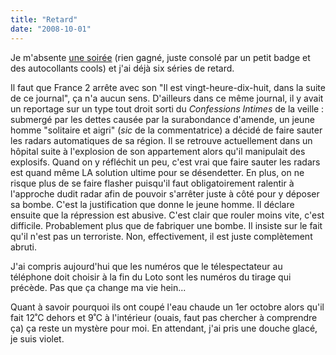 ```yaml
---
title: "Retard"
date: "2008-10-01"
---
```


Je m'absente [une soirée](http://bienbienbien.net/2008/09/30/bbb-bullshit-bingo/) (rien gagné, juste consolé par un petit badge et des autocollants cools) et j'ai déjà six séries de retard.

Il faut que France 2 arrête avec son "Il est vingt-heure-dix-huit, dans la suite de ce journal", ça n'a aucun sens. D'ailleurs dans ce même journal, il y avait un reportage sur un type tout droit sorti du _Confessions Intimes_ de la veille : submergé par les dettes causée par la surabondance d'amende, un jeune homme "solitaire et aigri" (_sic_ de la commentatrice) a décidé de faire sauter les radars automatiques de sa région. Il se retrouve actuellement dans un hôpital suite à l'explosion de son appartement alors qu'il manipulait des explosifs. Quand on y réfléchit un peu, c'est vrai que faire sauter les radars est quand même LA solution ultime pour se désendetter. En plus, on ne risque plus de se faire flasher puisqu'il faut obligatoirement ralentir à l'approche dudit radar afin de pouvoir s'arrêter juste à côté pour y déposer sa bombe. C'est la justification que donne le jeune homme. Il déclare ensuite que la répression est abusive. C'est clair que rouler moins vite, c'est difficile. Probablement plus que de fabriquer une bombe. Il insiste sur le fait qu'il n'est pas un terroriste. Non, effectivement, il est juste complètement abruti.

J'ai compris aujourd'hui que les numéros que le télespectateur au téléphone doit choisir à la fin du Loto sont les numéros du tirage qui précède. Pas que ça change ma vie hein...

Quant à savoir pourquoi ils ont coupé l'eau chaude un 1er octobre alors qu'il fait 12˚C dehors et 9˚C à l'intérieur (ouais, faut pas chercher à comprendre ça) ça reste un mystère pour moi. En attendant, j'ai pris une douche glacé, je suis violet.
